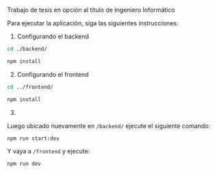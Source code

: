 Trabajo de tesis en opción al título de Ingeniero Informático

Para ejecutar la aplicación, siga las siguientes instrucciones:

1. Configurando el backend
```bash
cd ./backend/ 
```

``` bash
npm install
```

2. Configurando el frontend

``` bash
cd ../frontend/
```

```bash
npm install
```


3.
Luego ubicado nuevamente en `/backend/` ejecute el siguiente comando:
```bash
npm run start:dev 
```

Y vaya a `/frontend` y ejecute:
```bash
npm run dev
```

